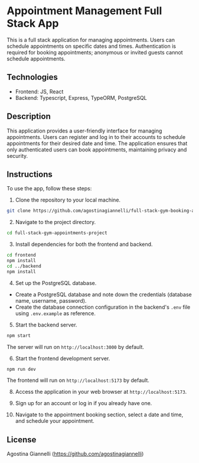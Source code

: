 # Appointment Management Full Stack App

This is a full stack application for managing appointments. Users can schedule appointments on specific dates and times. Authentication is required for booking appointments; anonymous or invited guests cannot schedule appointments.

## Technologies

* Frontend: JS, React
* Backend: Typescript, Express, TypeORM, PostgreSQL

## Description

This application provides a user-friendly interface for managing appointments. Users can register and log in to their accounts to schedule appointments for their desired date and time. The application ensures that only authenticated users can book appointments, maintaining privacy and security.

## Instructions

To use the app, follow these steps:

1. Clone the repository to your local machine.

```bash
git clone https://github.com/agostinagiannelli/full-stack-gym-booking-app.git
```

2. Navigate to the project directory.

```bash
cd full-stack-gym-appointments-project
```

3. Install dependencies for both the frontend and backend.

```bash
cd frontend
npm install
cd ../backend
npm install
```

4. Set up the PostgreSQL database.

- Create a PostgreSQL database and note down the credentials (database name, username, password).
- Create the database connection configuration in the backend's `.env` file using `.env.example` as reference.

5. Start the backend server.

```bash
npm start
```

The server will run on `http://localhost:3000` by default.

6. Start the frontend development server.

```bash
npm run dev
```

The frontend will run on `http://localhost:5173` by default.

8. Access the application in your web browser at `http://localhost:5173`.

9. Sign up for an account or log in if you already have one.

10. Navigate to the appointment booking section, select a date and time, and schedule your appointment.

## License

Agostina Giannelli (https://github.com/agostinagiannelli)
